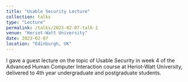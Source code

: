 ```yaml
---
title: "Usable Security Lecture"
collection: talks
type: "Lecture"
permalink: /talks/2023-02-07-talk-1
venue: "Heriot-Watt University"
date: 2023-02-07
location: "Edinburgh, UK"
---
```


I gave a guest lecture on the topic of Usable Security in week 4 of the Advanced Human Computer Interaction course at Heriot-Watt University, delivered to 4th year undergraduate and postgraduate students.
